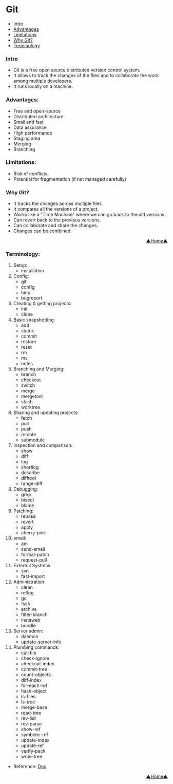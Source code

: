 # Git  

<a name="top"></a>
- [ Intro ](#intro)  
- [ Advantages ](#advantages)  
- [ Limitations ](#limitations)
- [ Why Git? ](#why-git)
- [ Terminology ](#terminology)

<a name="intro"></a>
### Intro   
- Git is a free open source distributed version control system.
- It allows to track the changes of the files and to collaborate the work among multiple developers.  
- It runs locally on a machine.  

<a name="intro"></a>
### Advantages:  
- Free and open-source  
- Distributed architecture  
- Small and fast   
- Data assurance  
- High performance  
- Staging area  
- Merging  
- Branching  

<a name="intro"></a>
### Limitations:  
- Risk of conflicts  
- Potential for fragmentation (if not managed carefully)

<a name="intro"></a>
### Why Git?
- It tracks the changes across multiple files.  
- It compares all the versions of a project.  
- Works like a "Time Machine" where we can go back to the old versions.  
- Can revert back to the previous versions.  
- Can collaborate and share the changes.  
- Changes can be combined.  

<p align="right">
  <a href="#top">▲Home▲</a>
</p>

<a name="intro"></a>
### Terminology:    
1. Setup:  
    - installation
2. Config:  
    - git  
    - config  
    - help  
    - bugreport  
3. Creating & getting projects:  
    - init  
    - clone  
4. Basic snapshotting:  
    - add  
    - status  
    - commit   
    - restore
    - reset  
    - rm  
    - mv  
    - notes  
5. Branching and Merging:  
    - branch  
    - checkout  
    - switch  
    - merge
    - mergetool  
    - stash   
    - worktree  
6. Sharing and updating projects:  
    - fetch  
    - pull  
    - push  
    - remote  
    - submodule  
7. Inspection and comparison:  
    - show  
    - diff  
    - log  
    - shortlog
    - describe  
    - difftool  
    - range-diff  
8. Debugging:  
    - grep  
    - bisect  
    - blame  
9. Patching:  
    - rebase  
    - revert  
    - apply  
    - cherry-pick  
10. email:  
    - am  
    - send-email
    - format-patch
    - request-pull  
11. External Systems:  
    - svn  
    - fast-import  
12. Administration:  
    - clean  
    - reflog  
    - gc
    - fsck  
    - archive  
    - filter-branch
    - instaweb  
    - bundle  
13. Server admin:  
    - daemon  
    - update-server-info  
14. Plumbing commands:  
    - cat-file
    - check-ignore
    - checkout-index
    - commit-tree
    - count-objects
    - diff-index
    - for-each-ref
    - hash-object
    - ls-files
    - ls-tree
    - merge-base
    - read-tree
    - rev-list
    - rev-parse
    - show-ref
    - symbolic-ref
    - update-index
    - update-ref
    - verify-pack
    - write-tree

- Reference: [Doc](https://git-scm.com/docs)  

<p align="right">
  <a href="#top">▲Home▲</a>
</p>